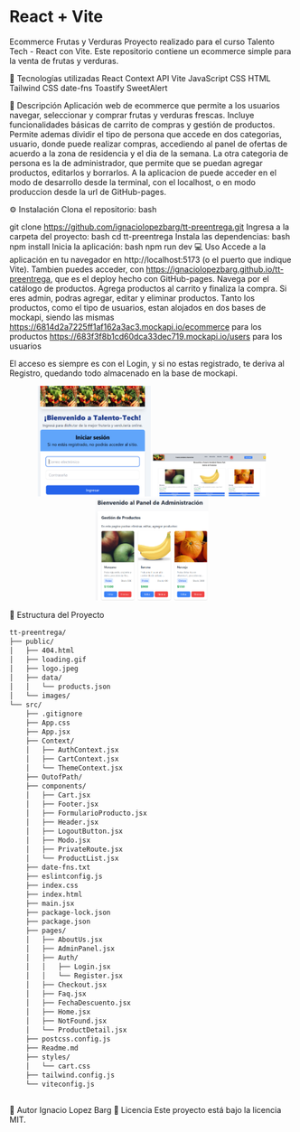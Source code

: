 # React + Vite

Ecommerce Frutas y Verduras
Proyecto realizado para el curso Talento Tech - React con Vite.
Este repositorio contiene un ecommerce simple para la venta de frutas y verduras.

🚀 Tecnologías utilizadas
React
Context API
Vite
JavaScript
CSS
HTML
Tailwind CSS
date-fns
Toastify
SweetAlert

🛒 Descripción
Aplicación web de ecommerce que permite a los usuarios navegar, seleccionar y comprar frutas y verduras frescas. Incluye funcionalidades básicas de carrito de compras y gestión de productos.
Permite ademas dividir el tipo de persona que accede en dos categorias, usuario, donde puede realizar compras, accediendo al panel de ofertas de acuerdo a la zona de residencia y el dia de la semana. La otra categoria de persona es la de administrador, que permite que se puedan agregar productos, editarlos y borrarlos.
A la aplicacion de puede acceder en el modo de desarrollo desde la terminal, con el localhost, o en modo produccion desde la url de GitHub-pages.

⚙️ Instalación
Clona el repositorio:
bash

git clone https://github.com/ignaciolopezbarg/tt-preentrega.git
Ingresa a la carpeta del proyecto:
bash
cd tt-preentrega
Instala las dependencias:
bash
npm install
Inicia la aplicación:
bash
npm run dev
💻 Uso
Accede a la aplicación en tu navegador en http://localhost:5173 (o el puerto que indique Vite).
Tambien puedes acceder, con https://ignaciolopezbarg.github.io/tt-preentrega, que es el deploy hecho con GitHub-pages.
Navega por el catálogo de productos.
Agrega productos al carrito y finaliza la compra.
Si eres admin, podras agregar, editar y eliminar productos.
Tanto los productos, como el tipo de usuarios, estan alojados en dos bases de mockapi, siendo las mismas
 https://6814d2a7225ff1af162a3ac3.mockapi.io/ecommerce para los productos
https://683f3f8b1cd60dca33dec719.mockapi.io/users    para los usuarios

El acceso es siempre es con el Login, y si no estas registrado, te deriva al Registro, quedando todo almacenado en la base de mockapi.
<p align = "center" >
<img src="public/images/Login.png" width= 200 alt="pantalla del login">
 <img src="public/images/Usuario.png" width= 200 heigth=200 alt="pantalla del usuario">
 <img src="public/images/PanelAdmin.png" width= 200 alt="pantalla del admin">
 </p>
📁 Estructura del Proyecto

```
tt-preentrega/
├── public/
│   ├── 404.html
│   ├── loading.gif
│   ├── logo.jpeg
│   ├── data/
│   │   └── products.json
│   └── images/
└── src/
    ├── .gitignore
    ├── App.css
    ├── App.jsx
    ├── Context/
    │   ├── AuthContext.jsx
    │   ├── CartContext.jsx
    │   └── ThemeContext.jsx
    ├── OutofPath/
    ├── components/
    │   ├── Cart.jsx
    │   ├── Footer.jsx
    │   ├── FormularioProducto.jsx
    │   ├── Header.jsx
    │   ├── LogoutButton.jsx
    │   ├── Modo.jsx
    │   ├── PrivateRoute.jsx
    │   └── ProductList.jsx
    ├── date-fns.txt
    ├── eslintconfig.js
    ├── index.css
    ├── index.html
    ├── main.jsx
    ├── package-lock.json
    ├── package.json
    ├── pages/
    │   ├── AboutUs.jsx
    │   ├── AdminPanel.jsx
    │   ├── Auth/
    │   │   ├── Login.jsx
    │   │   └── Register.jsx
    │   ├── Checkout.jsx
    │   ├── Faq.jsx
    │   ├── FechaDescuento.jsx
    │   ├── Home.jsx
    │   ├── NotFound.jsx
    │   └── ProductDetail.jsx
    ├── postcss.config.js
    ├── Readme.md
    ├── styles/
    │   └── cart.css
    ├── tailwind.config.js
    └── viteconfig.js


```
👤 Autor
Ignacio Lopez Barg
📝 Licencia
Este proyecto está bajo la licencia MIT.
